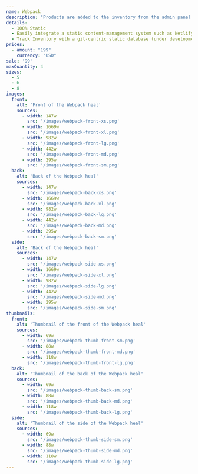 ```yaml
---
name: Webpack
description: "Products are added to the inventory from the admin panel. You can access this from the gocommerce.com/admin page. Check it out to learn more.\_"
details:
  - 100% Static
  - Easily integrate a static content-management system such as Netlify-CMS
  - Track Inventory with a git-centric static database (under development)
prices:
  - amount: "199"
    currency: "USD"
sale: '99'
maxQuantity: 4
sizes:
  - 5
  - 6
  - 8
images:
  front:
    alt: 'Front of the Webpack heal'
    sources:
      - width: 147w
        src: '/images/webpack-front-xs.png'
      - width: 1669w
        src: '/images/webpack-front-xl.png'
      - width: 982w
        src: '/images/webpack-front-lg.png'
      - width: 442w
        src: '/images/webpack-front-md.png'
      - width: 295w
        src: '/images/webpack-front-sm.png'
  back:
    alt: 'Back of the Webpack heal'
    sources:
      - width: 147w
        src: '/images/webpack-back-xs.png'
      - width: 1669w
        src: '/images/webpack-back-xl.png'
      - width: 982w
        src: '/images/webpack-back-lg.png'
      - width: 442w
        src: '/images/webpack-back-md.png'
      - width: 295w
        src: '/images/webpack-back-sm.png'
  side:
    alt: 'Back of the Webpack heal'
    sources:
      - width: 147w
        src: '/images/webpack-side-xs.png'
      - width: 1669w
        src: '/images/webpack-side-xl.png'
      - width: 982w
        src: '/images/webpack-side-lg.png'
      - width: 442w
        src: '/images/webpack-side-md.png'
      - width: 295w
        src: '/images/webpack-side-sm.png'
thumbnails:
  front:
    alt: 'Thumbnail of the front of the Webpack heal'
    sources:
      - width: 69w
        src: '/images/webpack-thumb-front-sm.png'
      - width: 88w
        src: '/images/webpack-thumb-front-md.png'
      - width: 118w
        src: '/images/webpack-thumb-front-lg.png'
  back:
    alt: 'Thumbnail of the back of the Webpack heal'
    sources:
      - width: 69w
        src: '/images/webpack-thumb-back-sm.png'
      - width: 88w
        src: '/images/webpack-thumb-back-md.png'
      - width: 118w
        src: '/images/webpack-thumb-back-lg.png'
  side:
    alt: 'Thumbnail of the side of the Webpack heal'
    sources:
      - width: 69w
        src: '/images/webpack-thumb-side-sm.png'
      - width: 88w
        src: '/images/webpack-thumb-side-md.png'
      - width: 118w
        src: '/images/webpack-thumb-side-lg.png'
---
```

